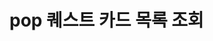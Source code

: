 #  pop 퀘스트 카드 목록 조회

<api-endpoint openapi-path="../../openapi/api-docs (1).json" method="GET" endpoint="/v1/quest/pop"/>